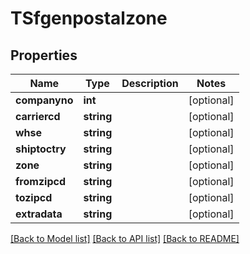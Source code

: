 # TSfgenpostalzone

## Properties
Name | Type | Description | Notes
------------ | ------------- | ------------- | -------------
**companyno** | **int** |  | [optional] 
**carriercd** | **string** |  | [optional] 
**whse** | **string** |  | [optional] 
**shiptoctry** | **string** |  | [optional] 
**zone** | **string** |  | [optional] 
**fromzipcd** | **string** |  | [optional] 
**tozipcd** | **string** |  | [optional] 
**extradata** | **string** |  | [optional] 

[[Back to Model list]](../README.md#documentation-for-models) [[Back to API list]](../README.md#documentation-for-api-endpoints) [[Back to README]](../README.md)


